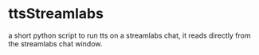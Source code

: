 # ttsStreamlabs
a short python script to run tts on a streamlabs chat, it reads directly from the streamlabs chat window. 
